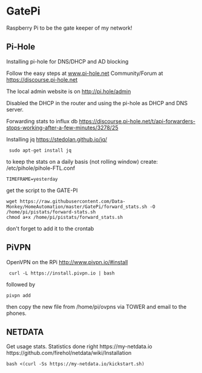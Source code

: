 <h1> GatePi </h1>

Raspberry Pi to be the gate keeper of my network!

<h2>Pi-Hole</h2>
Installing pi-hole for DNS/DHCP and AD blocking

Follow the easy steps at www.pi-hole.net
Community/Forum at https://discourse.pi-hole.net

The local admin website is on http://pi.hole/admin

Disabled the DHCP in the router and using the pi-hole as DHCP and DNS server.


Forwarding stats to influx db
https://discourse.pi-hole.net/t/api-forwarders-stops-working-after-a-few-minutes/3278/25

Installing jq
https://stedolan.github.io/jq/

````
 sudo apt-get install jq
````

to keep the stats on a daily basis (not rolling window)
create: /etc/pihole/pihole-FTL.conf

````
TIMEFRAME=yesterday
````

get the script to the GATE-PI

````
wget https://raw.githubusercontent.com/Data-Monkey/HomeAutomation/master/GatePi/forward_stats.sh -O /home/pi/pistats/forward-stats.sh
chmod a+x /home/pi/pistats/forward_stats.sh
````

don't forget to add it to the crontab


<h2>PiVPN</h2>

OpenVPN on the RPi
http://www.pivpn.io/#install

````
 curl -L https://install.pivpn.io | bash
````

followed by 

````
pivpn add
````

then copy the new file from /home/pi/ovpns via TOWER and email to the phones.

<h2>NETDATA</h2>
Get usage stats. Statistics done right
https://my-netdata.io
https://github.com/firehol/netdata/wiki/Installation

````
bash <(curl -Ss https://my-netdata.io/kickstart.sh) 
````

